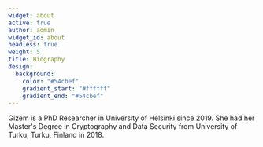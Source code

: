 ```yaml
---
widget: about
active: true
author: admin
widget_id: about
headless: true
weight: 5
title: Biography
design:
  background:
    color: "#54cbef"
    gradient_start: "#ffffff"
    gradient_end: "#54cbef"
---
```

Gizem is a PhD Researcher in University of Helsinki since 2019. She had her Master's Degree in Cryptography and Data Security from University of Turku, Turku, Finland in 2018.